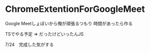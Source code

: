 # ChromeExtentionForGoogleMeet

Google Meetしょぼいから俺が頑張るつもり
時間があったら作る

TSでやる予定 => だったけどいったんJS

7/24　完成した気がする
